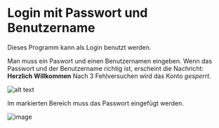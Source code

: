 # Login mit Passwort und Benutzername

Dieses Programm kann als Login benutzt werden.

Man muss ein Paswort und einen Benutzernamen eingeben. 
Wenn das Passwort und der Benutzername richtig ist, erscheint die Nachricht: **Herzlich Willkommen**
Nach 3 Fehlversuchen wird das Konto *gesperrt*. 



![alt text](https://github.com/Smeili06/programmcode/blob/main/Screenshot%202021-12-14%20161340.jpg)

Im markierten Bereich muss das Passwort eingefügt werden.

![image](https://user-images.githubusercontent.com/90852785/146026620-ca5a24f6-fe72-4d7b-a7ad-6d9b8aff57c7.png)



